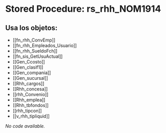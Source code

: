 # Stored Procedure: rs_rhh_NOM1914

## Usa los objetos:
- [[fn_rhh_ConvEmp]]
- [[fn_rhh_Empleados_Usuario]]
- [[fn_rhh_SueldoFch]]
- [[fn_sis_GetUsuActual]]
- [[Gen_Ccosto]]
- [[Gen_clasif1]]
- [[Gen_compania]]
- [[Gen_sucursal]]
- [[Rhh_cargos]]
- [[Rhh_concesa]]
- [[rhh_Convenio]]
- [[Rhh_emplea]]
- [[Rhh_tbfondos]]
- [[rhh_tipcon]]
- [[v_rhh_tipliquid]]

*No code available.*
